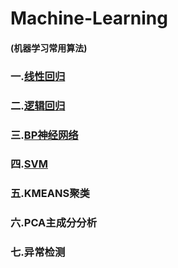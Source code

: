 # Machine-Learning
#### (机器学习常用算法)
### 一.[线性回归](https://github.com/Spr1nt0a0/Machine-Learning/tree/master/LinearRegression)
### 二.[逻辑回归](https://github.com/Spr1nt0a0/Machine-Learning/tree/master/LogisticRegression)
### 三.[BP神经网络](https://github.com/Spr1nt0a0/Machine-Learning/tree/master/NeuralNetwok)
### 四.[SVM](https://github.com/Spr1nt0a0/Machine-Learning/tree/master/SVM)
### 五.KMEANS聚类
### 六.PCA主成分分析
### 七.异常检测
